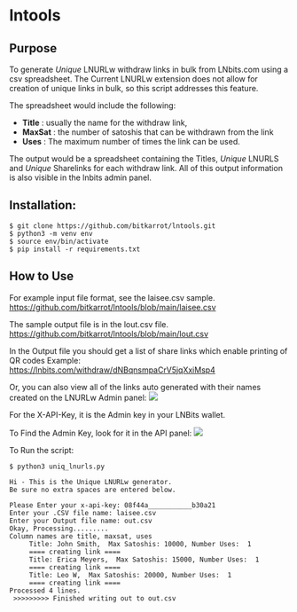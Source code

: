 # lntools

## Purpose
To generate *Unique* LNURLw withdraw links in bulk from LNbits.com using a csv spreadsheet.
The Current LNURLw extension does not allow for creation of unique links in bulk, so this script addresses this feature.

The spreadsheet would include the following:

- **Title** : usually the name for the withdraw link, 
- **MaxSat** : the number of satoshis that can be withdrawn from the link
- **Uses** : The maximum number of times the link can be used. 

The output would be a spreadsheet containing the Titles, *Unique* LNURLS and *Unique* Sharelinks for each withdraw link. 
All of this output information is also visible in the lnbits admin panel. 

## Installation:
```
$ git clone https://github.com/bitkarrot/lntools.git
$ python3 -m venv env
$ source env/bin/activate
$ pip install -r requirements.txt
```

## How to Use

For example input file format, see the laisee.csv sample. 
https://github.com/bitkarrot/lntools/blob/main/laisee.csv

The sample output file is in the lout.csv file. 
https://github.com/bitkarrot/lntools/blob/main/lout.csv

In the Output file you should get a list of share links which enable printing of QR codes
Example: https://lnbits.com/withdraw/dNBqnsmpaCrV5jqXxiMsp4

Or, you can also view all of the links auto generated with their names created on the LNURLw Admin panel:
<img src="https://github.com/bitkarrot/lntools/blob/main/lnurlw_admin_panel.png"/>

For the X-API-Key, it is the Admin key in your LNBits wallet. 

To Find the Admin Key, look for it in the API panel: 
<img src="https://github.com/bitkarrot/lntools/blob/main/wallet_panel.png"/>

To Run the script: 

```
$ python3 uniq_lnurls.py 

Hi - This is the Unique LNURLw generator.
Be sure no extra spaces are entered below.

Please Enter your x-api-key: 08f44a___________b30a21
Enter your .CSV file name: laisee.csv
Enter your Output file name: out.csv
Okay, Processing.........
Column names are title, maxsat, uses
	 Title: John Smith,  Max Satoshis: 10000, Number Uses:  1
	 ==== creating link ====
	 Title: Erica Meyers,  Max Satoshis: 15000, Number Uses:  1
	 ==== creating link ====
	 Title: Leo W,  Max Satoshis: 20000, Number Uses:  1
	 ==== creating link ====
Processed 4 lines.
 >>>>>>>>> Finished writing out to out.csv
```


